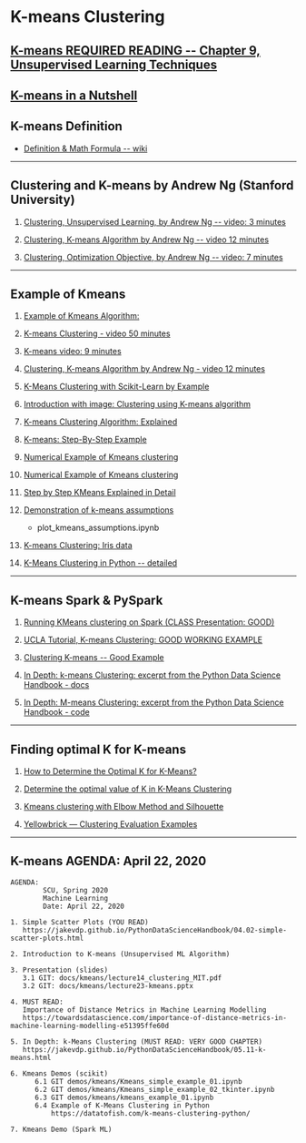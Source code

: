 # K-means Clustering

## [K-means REQUIRED READING -- Chapter 9, Unsupervised Learning Techniques](https://www.amazon.com/Hands-Machine-Learning-Scikit-Learn-TensorFlow-ebook/dp/B07XGF2G87/ref=sr_1_3)

## [K-means in a Nutshell](./K-means-in-a-nutshell.md)

## K-means Definition

* [Definition & Math Formula -- wiki](https://en.wikipedia.org/wiki/K-means_clustering)


-----

## Clustering and K-means by Andrew Ng (Stanford University)

1. [Clustering, Unsupervised Learning, by Andrew Ng -- video: 3 minutes](https://www.youtube.com/watch?v=Ev8YbxPu_bQ)

2. [Clustering, K-means Algorithm by Andrew Ng -- video 12 minutes](https://www.youtube.com/watch?v=hDmNF9JG3lo)

3. [Clustering, Optimization Objective, by Andrew Ng -- video: 7 minutes](https://www.youtube.com/watch?v=LvgcfMOyREE&t=5s)

-----

## Example of Kmeans

1. [Example of Kmeans Algorithm:](mapreduce_algorithms_for_big_data_analysis_by_kyuseok_shim_KMEANS.pdf)

2. [K-means Clustering - video 50 minutes](https://www.youtube.com/watch?v=Xvwt7y2jf5E)

3. [K-means video: 9 minutes](https://www.youtube.com/watch?v=4b5d3muPQmA)

4. [Clustering, K-means Algorithm by Andrew Ng - video 12 minutes](https://www.youtube.com/watch?v=hDmNF9JG3lo)

5. [K-Means Clustering with Scikit-Learn by Example](https://stackabuse.com/k-means-clustering-with-scikit-learn/)

6. [Introduction with image: Clustering using K-means algorithm](https://towardsdatascience.com/clustering-using-k-means-algorithm-81da00f156f6)

7. [K-means Clustering Algorithm: Explained](http://dni-institute.in/blogs/k-means-clustering-algorithm-explained/)

8. [K-means: Step-By-Step Example](http://mnemstudio.org/clustering-k-means-example-1.htm)

9. [Numerical Example of Kmeans clustering](https://people.revoledu.com/kardi/tutorial/kMean/NumericalExample.htm)

10. [Numerical Example of Kmeans clustering](https://www.saedsayad.com/clustering_kmeans.htm)

11. [Step by Step KMeans Explained in Detail](https://www.kaggle.com/shrutimechlearn/step-by-step-kmeans-explained-in-detail)

12. [Demonstration of k-means assumptions](https://scikit-learn.org/stable/auto_examples/cluster/plot_kmeans_assumptions.html#sphx-glr-auto-examples-cluster-plot-kmeans-assumptions-py)
	* plot_kmeans_assumptions.ipynb

13. [K-means Clustering: Iris data](https://scikit-learn.org/stable/auto_examples/cluster/plot_cluster_iris.html#sphx-glr-auto-examples-cluster-plot-cluster-iris-py)

14. [K-Means Clustering in Python -- detailed](https://mubaris.com/posts/kmeans-clustering/)

-----

## K-means Spark & PySpark

1. [Running KMeans clustering on Spark (CLASS Presentation: GOOD)](https://rsandstroem.github.io/sparkkmeans.html)

2. [UCLA Tutorial, K-means Clustering: GOOD WORKING EXAMPLE](http://web.cs.ucla.edu/~zhoudiyu/tutorial/)

3. [Clustering K-means -- Good Example](https://runawayhorse001.github.io/LearningApacheSpark/clustering.html)

4. [In Depth: k-means Clustering: excerpt from the Python Data Science Handbook - docs](https://jakevdp.github.io/PythonDataScienceHandbook/05.11-k-means.html)

5. [In Depth: M-means Clustering: excerpt from the Python Data Science Handbook - code](https://github.com/jakevdp/PythonDataScienceHandbook/blob/master/notebooks/05.11-K-Means.ipynb)

-----

## Finding optimal K for K-means

1. [How to Determine the Optimal K for K-Means?](https://medium.com/analytics-vidhya/how-to-determine-the-optimal-k-for-k-means-708505d204eb)

2. [Determine the optimal value of K in K-Means Clustering](https://www.geeksforgeeks.org/ml-determine-the-optimal-value-of-k-in-k-means-clustering/)

3. [Kmeans clustering with Elbow Method and Silhouette](https://www.kaggle.com/abhishekyadav5/kmeans-clustering-with-elbow-method-and-silhouette)

4. [Yellowbrick — Clustering Evaluation Examples](https://www.kaggle.com/kautumn06/yellowbrick-clustering-evaluation-examples)

-----

## K-means AGENDA: April 22, 2020

````
AGENDA:
        SCU, Spring 2020
        Machine Learning 
        Date: April 22, 2020 
        
1. Simple Scatter Plots (YOU READ)
   https://jakevdp.github.io/PythonDataScienceHandbook/04.02-simple-scatter-plots.html
   
2. Introduction to K-means (Unsupervised ML Algorithm)

3. Presentation (slides)
   3.1 GIT: docs/kmeans/lecture14_clustering_MIT.pdf
   3.2 GIT: docs/kmeans/lecture23-kmeans.pptx

4. MUST READ:
   Importance of Distance Metrics in Machine Learning Modelling
   https://towardsdatascience.com/importance-of-distance-metrics-in-machine-learning-modelling-e51395ffe60d

5. In Depth: k-Means Clustering (MUST READ: VERY GOOD CHAPTER)
   https://jakevdp.github.io/PythonDataScienceHandbook/05.11-k-means.html

6. Kmeans Demos (scikit) 
      6.1 GIT demos/kmeans/Kmeans_simple_example_01.ipynb
      6.2 GIT demos/kmeans/Kmeans_simple_example_02_tkinter.ipynb
      6.3 GIT demos/kmeans/kmeans_example_01.ipynb
      6.4 Example of K-Means Clustering in Python   
          https://datatofish.com/k-means-clustering-python/
   
7. Kmeans Demo (Spark ML)  
````